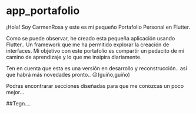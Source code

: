 # app_portafolio
¡Hola! Soy CarmenRosa y este es mi pequeño Portafolio Personal en Flutter.

Como se puede observar, he creado esta pequeña aplicación usando Flutter..
Un framework que me ha permitido explorar la creación de interfaces.
Mi objetivo con este portafolio es compartir un pedacito de mi camino de aprendizaje y lo que me insipira diariamente.

Ten en cuenta que esta es una versión en desarrollo y reconstrucción.. así que habrá más novedades pronto.. 😉(guiño,guiño)

Podras encontrarar secciones diseñadas para que me conozcas un poco mejor...

##Tegn....
